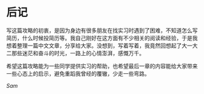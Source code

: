 # 后记

写这篇攻略的初衷，是因为身边有很多朋友在找实习时遇到了困难，不知道怎么写简历，什么时候投简历等。我自己刚好在这方面有不少相关的阅读和经验，于是我想着整理一篇中文文章，分享给大家。没想到，写着写着，我竟然回想起了大一大二那些迷茫和奋斗的时光，一路上的心情澎湃，感慨万千。

希望这篇攻略能为一些同学提供实习的帮助，也希望最后一章的内容能给大家带来一些心态上的启示，避免重蹈我曾经的覆辙，少走一些弯路。

_Sam_

